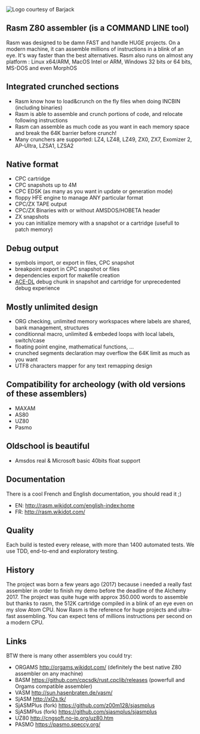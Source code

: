 <img src="assets/logo.png" alt="Logo courtesy of Barjack" title="logo">

## Rasm Z80 assembler (is a COMMAND LINE tool)
    
Rasm was designed to be damn FAST and handle HUGE projects. On a modern machine, it can assemble millions of instructions in a blink of an eye. It's way faster than the best alternatives. Rasm also runs on almost any platform : Linux x64/ARM, MacOS Intel or ARM, Windows 32 bits or 64 bits, MS-DOS and even MorphOS

## Integrated crunched sections

- Rasm know how to load&crunch on the fly files when doing INCBIN (including binaries)
- Rasm is able to assemble and crunch portions of code, and relocate following instructions
- Rasm can assemble as much code as you want in each memory space and break the 64K barrier before crunch!
- Many crunchers are supported: LZ4, LZ48, LZ49, ZX0, ZX7, Exomizer 2, AP-Ultra, LZSA1, LZSA2

## Native format

- CPC cartridge
- CPC snapshots up to 4M
- CPC EDSK (as many as you want in update or generation mode)
- floppy HFE engine to manage ANY particular format
- CPC/ZX TAPE output
- CPC/ZX Binaries with or without AMSDOS/HOBETA header
- ZX snapshots
- you can initialize memory with a snapshot or a cartridge (usefull to patch memory)

## Debug output

- symbols import, or export in files, CPC snapshot
- breakpoint export in CPC snapshot or files
- dependencies export for makefile creation
- [ACE-DL](https://roudoudou.com/ACE-DL/) debug chunk in snapshot and cartridge for unprecedented debug experience

## Mostly unlimited design

- ORG checking, unlimited memory workspaces where labels are shared, bank management, structures
- conditionnal macro, unlimited & embeded loops with local labels, switch/case
- floating point engine, mathematical functions, ...
- crunched segments declaration may overflow the 64K limit as much as you want
- UTF8 characters mapper for any text remapping design

## Compatibility for archeology (with old versions of these assemblers)

- MAXAM
- AS80
- UZ80
- Pasmo

## Oldschool is beautiful

- Amsdos real & Microsoft basic 40bits float support

## Documentation

There is a cool French and English documentation, you should read it ;)

- EN: http://rasm.wikidot.com/english-index:home
- FR: http://rasm.wikidot.com/

## Quality

Each build is tested every release, with more than 1400 automated tests. We use TDD, end-to-end and exploratory testing.

## History

The project was born a few years ago (2017) because i needed a really fast assembler in order to finish my demo before the deadline of the Alchemy 2017. The project was quite huge with approx 350.000 words to assemble but thanks to rasm, the 512K cartridge compiled in a blink of an eye even on my slow Atom CPU. Now Rasm is the reference for huge projects and ultra-fast assembling. You can expect tens of millions instructions per second on a modern CPU.

## Links

BTW there is many other assemblers you could try:

- ORGAMS http://orgams.wikidot.com/ (definitely the best native Z80 assembler on any machine)
- BASM https://github.com/cpcsdk/rust.cpclib/releases (powerfull and Orgams compatible assembler)
- VASM http://sun.hasenbraten.de/vasm/
- SjASM http://xl2s.tk/
- SjASMPlus (fork) https://github.com/z00m128/sjasmplus
- SjASMPlus (fork) https://github.com/sjasmplus/sjasmplus
- UZ80 http://cngsoft.no-ip.org/uz80.htm
- PASMO https://pasmo.speccy.org/

